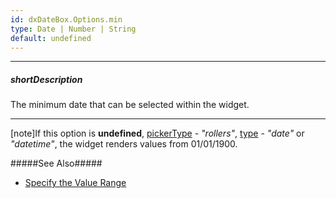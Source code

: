 ```yaml
---
id: dxDateBox.Options.min
type: Date | Number | String
default: undefined
---
```

---
##### shortDescription
The minimum date that can be selected within the widget.

---
[note]If this option is **undefined**, [pickerType](/Documentation/ApiReference/UI_Widgets/dxDateBox/Configuration/#pickerType) - *"rollers"*, [type](/Documentation/ApiReference/UI_Widgets/dxDateBox/Configuration/#type) - *"date"* or *"datetime"*, the widget renders values from 01/01/1900.

#####See Also#####
- [Specify the Value Range](/Documentation/Guide/Widgets/DateBox/Specify_Value_Range/)